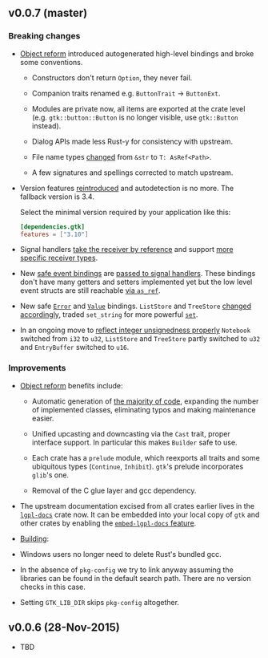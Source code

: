 ## v0.0.7 (master)

### Breaking changes

- [Object reform][gtk221] introduced autogenerated high-level bindings and
  broke some conventions.

  - Constructors don't return `Option`, they never fail.

  - Companion traits renamed e.g. `ButtonTrait` -> `ButtonExt`.

  - Modules are private now, all items are exported at the crate level (e.g.
    `gtk::button::Button` is no longer visible, use `gtk::Button` instead).

  - Dialog APIs made less Rust-y for consistency with upstream.

  - File name types [changed][gtk236] from `&str` to `T: AsRef<Path>`.

  - A few signatures and spellings corrected to match upstream.

- Version features [reintroduced][gtk248] and autodetection is no more. The
  fallback version is 3.4.

    Select the minimal version required by your application like this:
    ```toml
    [dependencies.gtk]
    features = ["3.10"]
    ```

- Signal handlers [take the receiver by reference][gtk226-1] and support [more
  specific receiver types][gtk226-2].

- New [safe event bindings][gdk95] are [passed to signal handlers][gtk244].
  These bindings don't have many getters and setters implemented yet but the low
  level event structs are still reachable [via `as_ref`][examples68].

- New safe [`Error`][glib86-error] and [`Value`][glib95] bindings. `ListStore` and
  `TreeStore` [changed accordingly][gtk238], traded `set_string` for more
  powerful [`set`][gtk241].

- In an ongoing move to [reflect integer unsignedness properly][gtk246]
  `Notebook` switched from `i32` to `u32`, `ListStore` and `TreeStore` partly
  switched to `u32` and `EntryBuffer` switched to `u16`.

### Improvements

- [Object reform][gtk221] benefits include:

  - Automatic generation of [the majority of code][auto-dir], expanding the
    number of implemented classes, eliminating typos and making maintenance
    easier.

  - Unified upcasting and downcasting via the `Cast` trait, proper interface
    support. In particular this makes `Builder` safe to use.

  - Each crate has a `prelude` module, which reexports all traits and some
    ubiquitous types (`Continue`, `Inhibit`). `gtk`'s prelude incorporates
    `glib`'s one.

  - Removal of the C glue layer and gcc dependency.

- The upstream documentation excised from all crates earlier lives in the
  [`lgpl-docs`][lgpl-docs] crate now. It can be embedded into your local copy of
  `gtk` and other crates by enabling the [`embed-lgpl-docs` feature][gtk245].

- [Building][sys21]:

 - Windows users no longer need to delete Rust's bundled gcc.

 - In the absence of `pkg-config` we try to link anyway assuming the libraries
   can be found in the default search path. There are no version checks in this
   case.

 - Setting `GTK_LIB_DIR` skips `pkg-config` altogether.

[auto-dir]: https://github.com/gtk-rs/gtk/tree/master/src/auto
[examples68]: https://github.com/gtk-rs/examples/pull/68
[gdk95]: https://github.com/gtk-rs/gdk/pull/95
[glib86-error]: https://github.com/gtk-rs/glib/commit/c1a30e97
[glib95]: https://github.com/gtk-rs/glib/pull/95
[gtk221]: https://github.com/gtk-rs/gtk/pull/221
[gtk226-1]: https://github.com/gkoz/gtk-rs-gtk/commit/edfafb8f
[gtk226-2]: https://github.com/gkoz/gtk-rs-gtk/commit/dda2a242
[gtk236]: https://github.com/gtk-rs/gtk/pull/236
[gtk238]: https://github.com/gtk-rs/gtk/pull/238
[gtk241]: https://github.com/gtk-rs/gtk/pull/241
[gtk244]: https://github.com/gtk-rs/gtk/pull/244
[gtk245]: https://github.com/gtk-rs/gtk/pull/245
[gtk246]: https://github.com/gtk-rs/gtk/issues/246
[gtk248]: https://github.com/gtk-rs/gtk/pull/248
[lgpl-docs]: https://github.com/gtk-rs/lgpl-docs
[prelude]: https://github.com/gtk-rs/gtk/blob/master/src/prelude.rs
[sys21]: https://github.com/gtk-rs/sys/pull/21

## v0.0.6 (28-Nov-2015)

- TBD
